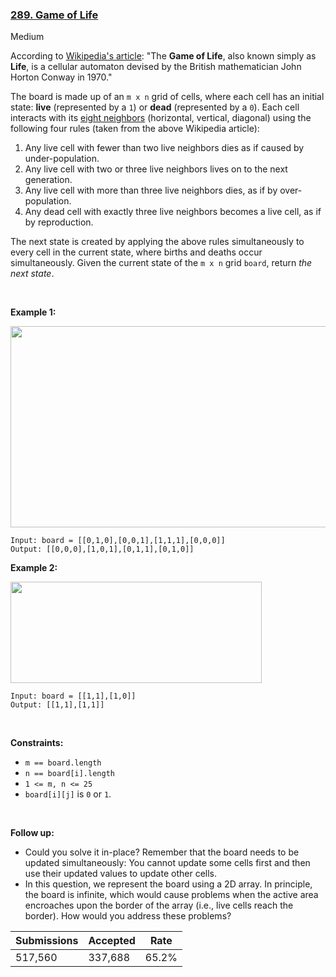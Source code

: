### [289. Game of Life](https://leetcode.com/problems/game-of-life/)

Medium

According to <a href="https://en.wikipedia.org/wiki/Conway%27s_Game_of_Life" target="_blank">Wikipedia's article</a>: "The __Game of Life__, also known simply as __Life__, is a cellular automaton devised by the British mathematician John Horton Conway in 1970."

The board is made up of an `` m x n `` grid of cells, where each cell has an initial state: __live__ (represented by a `` 1 ``) or __dead__ (represented by a `` 0 ``). Each cell interacts with its <a href="https://en.wikipedia.org/wiki/Moore_neighborhood" target="_blank">eight neighbors</a> (horizontal, vertical, diagonal) using the following four rules (taken from the above Wikipedia article):

1.   Any live cell with fewer than two live neighbors dies as if caused by under-population.
2.   Any live cell with two or three live neighbors lives on to the next generation.
3.   Any live cell with more than three live neighbors dies, as if by over-population.
4.   Any dead cell with exactly three live neighbors becomes a live cell, as if by reproduction.

<span>The next state is created by applying the above rules simultaneously to every cell in the current state, where births and deaths occur simultaneously. Given the current state of the `` m x n `` grid `` board ``, return _the next state_.</span>

 

__Example 1:__

<img alt="" src="https://assets.leetcode.com/uploads/2020/12/26/grid1.jpg" style="width: 562px; height: 322px;"/>

```
Input: board = [[0,1,0],[0,0,1],[1,1,1],[0,0,0]]
Output: [[0,0,0],[1,0,1],[0,1,1],[0,1,0]]
```

__Example 2:__

<img alt="" src="https://assets.leetcode.com/uploads/2020/12/26/grid2.jpg" style="width: 402px; height: 162px;"/>

```
Input: board = [[1,1],[1,0]]
Output: [[1,1],[1,1]]
```

 

__Constraints:__

*   `` m == board.length ``
*   `` n == board[i].length ``
*   `` 1 <= m, n <= 25 ``
*   `` board[i][j] `` is `` 0 `` or `` 1 ``.

 

__Follow up:__

*   Could you solve it in-place? Remember that the board needs to be updated simultaneously: You cannot update some cells first and then use their updated values to update other cells.
*   In this question, we represent the board using a 2D array. In principle, the board is infinite, which would cause problems when the active area encroaches upon the border of the array (i.e., live cells reach the border). How would you address these problems?

| Submissions    | Accepted     | Rate   |
| -------------- | ------------ | ------ |
| 517,560 | 337,688 | 65.2% |